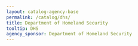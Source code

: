 ```yaml
---
layout: catalog-agency-base
permalink: /catalog/dhs/
title: Department of Homeland Security
tooltip: DHS
agency_sponsor: Department of Homeland Security
---
```


